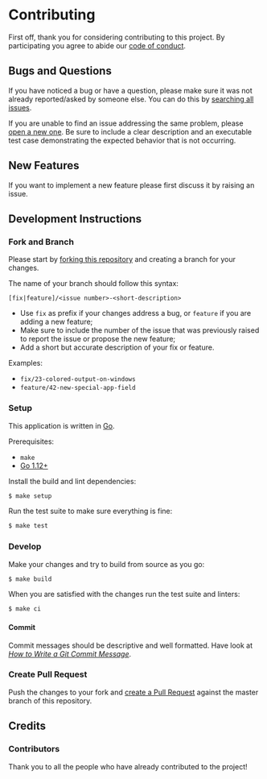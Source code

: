 # Contributing

First off, thank you for considering contributing to this project. By participating you agree to abide our [code of conduct](/CODE_OF_CONDUCT.md).

## Bugs and Questions

If you have noticed a bug or have a question, please make sure it was not already reported/asked by someone else. You can do this by [searching all issues](https://github.com/joaodrp/gelf-pretty/issues). 

If you are unable to find an issue addressing the same problem, please [open a new one](https://github.com/joaodrp/gelf-pretty/issues/new). Be sure to include a clear
  description and an executable test case demonstrating the expected behavior that is not occurring.

## New Features

If you want to implement a new feature please first discuss it by raising an issue.


## Development Instructions

### Fork and Branch

Please start by [forking this repository](https://help.github.com/en/articles/fork-a-repo) and creating a branch for your changes. 

The name of your branch should follow this syntax:

```
[fix|feature]/<issue number>-<short-description>
```

- Use `fix` as prefix if your changes address a bug, or `feature` if you are adding a new feature;
- Make sure to include the number of the issue that was previously raised to report the issue or propose the new feature;
- Add a short but accurate description of your fix or feature. 

Examples:

- `fix/23-colored-output-on-windows`
- `feature/42-new-special-app-field`

### Setup

This application is written in [Go](https://golang.org/).

Prerequisites:

* `make`
* [Go 1.12+](http://golang.org/doc/install)


Install the build and lint dependencies:

``` sh
$ make setup
```

Run the test suite to make sure everything is fine:

``` sh
$ make test
```

### Develop

Make your changes and try to build from source as you go:

``` sh
$ make build
```

When you are satisfied with the changes run the test suite and linters:

``` sh
$ make ci
```

#### Commit

Commit messages should be descriptive and well formatted. Have look at *[How to Write a Git Commit Message](https://chris.beams.io/posts/git-commit/#seven-rules)*.

### Create Pull Request

Push the changes to your fork and [create a Pull Request](https://help.github.com/en/articles/creating-a-pull-request) against the
master branch of this repository.

## Credits

### Contributors

Thank you to all the people who have already contributed to the project!

